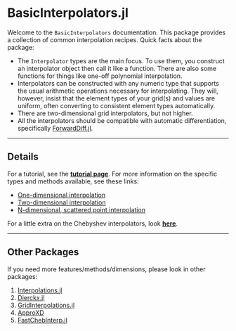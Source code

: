 # BasicInterpolators.jl

Welcome to the `BasicInterpolators` documentation. This package provides a collection of common interpolation recipes. Quick facts about the package:
* The `Interpolator` types are the main focus. To use them, you construct an interpolator object then call it like a function. There are also some functions for things like one-off polynomial interpolation.
* Interpolators can be constructed with any numeric type that supports the usual arithmetic operations necessary for interpolating. They will, however, insist that the element types of your grid(s) and values are uniform, often converting to consistent element types automatically.
* There are two-dimensional grid interpolators, but not higher.
* All the interpolators should be compatible with automatic differentiation, specifically [ForwardDiff.jl](https://github.com/JuliaDiff/ForwardDiff.jl).

--------------------------------------------------------------------------------

## Details

For a tutorial, see the [**tutorial page**](tutorial.md). For more information on the specific types and methods available, see these links:
* [One-dimensional interpolation](1d.md)
* [Two-dimensional interpolation](2d.md)
* [N-dimensional, scattered point interpolation](scattered.md)

For a little extra on the Chebyshev interpolators, look [**here**](chebyshev.md).

--------------------------------------------------------------------------------
## Other Packages

If you need more features/methods/dimensions, please look in other packages:
1. [Interpolations.jl](https://github.com/JuliaMath/Interpolations.jl)
2. [Dierckx.jl](https://github.com/kbarbary/Dierckx.jl)
3. [GridInterpolations.jl](https://github.com/sisl/GridInterpolations.jl)
4. [ApproXD](https://github.com/floswald/ApproXD.jl)
5. [FastChebInterp.jl](https://github.com/stevengj/FastChebInterp.jl)